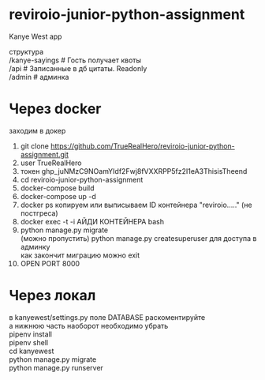 # reviroio-junior-python-assignment

Kanye West app

структура <br />
/kanye-sayings     # Гость получает квоты <br />
/api         # Записанные в дб цитаты. Readonly <br /> 
/admin          # админка <br />

# Через docker
заходим в докер
1. git clone https://github.com/TrueRealHero/reviroio-junior-python-assignment.git
2. user TrueRealHero
3. токен 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ThisisTheend
4. cd reviroio-junior-python-assignment
5. docker-compose build
6. docker-compose up -d
7. docker ps копируем или выписываем ID контейнера "reviroio....." (не постгреса)
8. docker exec -t -i АЙДИ КОНТЕЙНЕРА bash
9. python manage.py migrate<br />
    (можно пропустить) python manage.py createsuperuser для доступа в админку<br />
    как закончит миграцию можно exit<br />
10. OPEN PORT 8000

# Через локал
в kanyewest/settings.py поле DATABASE раскоментируйте <br />
а нижнюю часть наоборот необходимо убрать <br />
pipenv install <br />
pipenv shell <br />
cd kanyewest <br />
python manage.py migrate <br />
python manage.py runserver <br />


